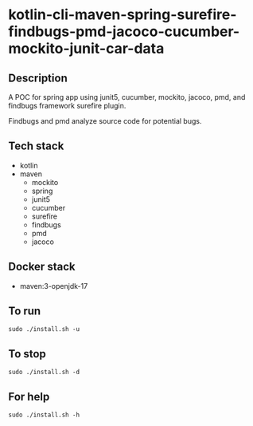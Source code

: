 # kotlin-cli-maven-spring-surefire-findbugs-pmd-jacoco-cucumber-mockito-junit-car-data

## Description
A POC for spring app using junit5, cucumber, mockito, 
jacoco, pmd, and findbugs framework surefire plugin.

Findbugs and pmd analyze source code for
potential bugs.

## Tech stack
- kotlin
- maven
	- mockito
  - spring
  - junit5
  - cucumber
  - surefire
  - findbugs
  - pmd
  - jacoco

## Docker stack
- maven:3-openjdk-17

## To run
`sudo ./install.sh -u`

## To stop
`sudo ./install.sh -d`

## For help
`sudo ./install.sh -h`
